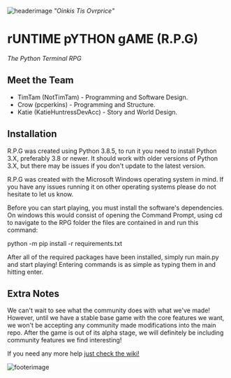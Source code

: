 ![headerimage](https://media.discordapp.net/attachments/740253878066479105/741411105934540840/zargarinverted.png)
*"Oinkis Tis Ovrprice"*

# rUNTIME pYTHON gAME (R.P.G)
*The Python Terminal RPG*

## Meet the Team
* TimTam (NotTimTam) - Programming and Software Design.
* Crow (pcperkins) - Programming and Structure.
* Katie (KatieHuntressDevAcc) - Story and World Design.

## Installation
R.P.G was created using Python 3.8.5, to run it you need to install Python 3.X, preferably 3.8 or newer. It should work with older versions of Python 3.X, but there may be issues if you don't update to the latest version.

R.P.G was created with the Microsoft Windows operating system in mind. If you have any issues running it on other operating systems please do not hesitate to let us know.

Before you can start playing, you must install the software's dependencies. On windows this would consist of opening the Command Prompt, using cd to navigate to the RPG folder the files are contained in and run this command:

python -m pip install -r requirements.txt

After all of the required packages have been installed, simply run main.py and start playing! Entering commands is as simple as typing them in and hitting enter.

## Extra Notes
We can't wait to see what the community does with what we've made! However, until we have a stable base game with the core features we want, we won't be accepting any community made modifications into the main repo. After the game is out of its alpha stage, we will definitely be including community features we find interesting!

If you need any more help [just check the wiki!](https://github.com/NotTimTam/RPG/wiki)

![footerimage](https://media.discordapp.net/attachments/740253878066479105/742106058809540638/unknown.png)